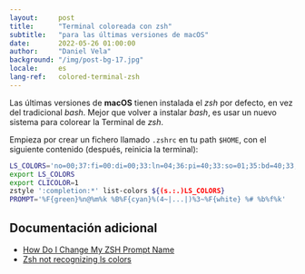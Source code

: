 ```yaml
---
layout:     post
title:      "Terminal coloreada con zsh"
subtitle:   "para las últimas versiones de macOS"
date:       2022-05-26 01:00:00
author:     "Daniel Vela"
background: "/img/post-bg-17.jpg"
locale:     es
lang-ref:   colored-terminal-zsh
---
```


Las últimas versiones de **macOS** tienen instalada el _zsh_ por defecto, en vez del tradicional _bash_. Mejor que volver a instalar _bash_, es usar un nuevo sistema para colorear la Terminal de _zsh_.

Empieza por crear un fichero llamado `.zshrc` en tu path `$HOME`, con el siguiente contenido (después, reinicia la terminal):

```sh
LS_COLORS='no=00;37:fi=00:di=00;33:ln=04;36:pi=40;33:so=01;35:bd=40;33;01:'
export LS_COLORS
export CLICOLOR=1
zstyle ':completion:*' list-colors ${(s.:.)LS_COLORS}
PROMPT='%F{green}%n@%m%k %B%F{cyan}%(4~|...|)%3~%F{white} %# %b%f%k'
```

## Documentación adicional
- [How Do I Change My ZSH Prompt Name](https://linuxhint.com/change-zsh-prompt-name/)
- [Zsh not recognizing ls colors](https://superuser.com/questions/700406/zsh-not-recognizing-ls-colors)